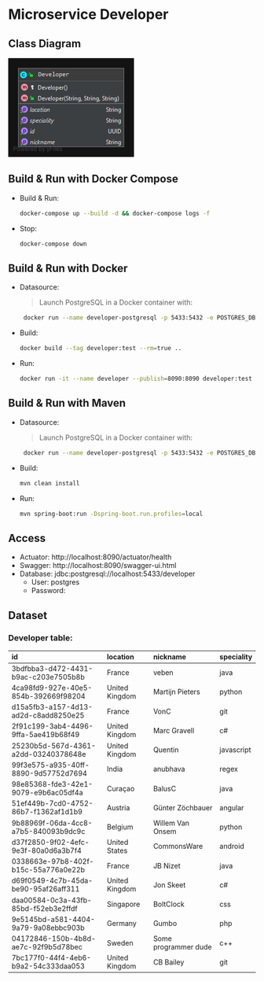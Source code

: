 # Microservice Developer

## Class Diagram

![](img/class-diagram.png)

## Build & Run with Docker Compose

- Build & Run:
  ```sh
  docker-compose up --build -d && docker-compose logs -f
  ```
- Stop:
  ```sh
  docker-compose down
  ```

## Build & Run with Docker

- Datasource:
  > Launch PostgreSQL in a Docker container with:
  ```sh
   docker run --name developer-postgresql -p 5433:5432 -e POSTGRES_DB=developer postgres:11.5-alpine
  ```
- Build:
  ```sh
  docker build --tag developer:test --rm=true ..
  ```
- Run:
  ```sh
  docker run -it --name developer --publish=8090:8090 developer:test
  ```

## Build & Run with Maven

- Datasource:
  > Launch PostgreSQL in a Docker container with:
  ```sh
   docker run --name developer-postgresql -p 5433:5432 -e POSTGRES_DB=developer postgres:11.5-alpine
  ```
- Build:
  ```sh
  mvn clean install
  ```
- Run:
  ```sh
  mvn spring-boot:run -Dspring-boot.run.profiles=local
  ```

## Access

- Actuator: http://localhost:8090/actuator/health
- Swagger: http://localhost:8090/swagger-ui.html
- Database: jdbc:postgresql://localhost:5433/developer
  - User: postgres
  - Password:

## Dataset

### Developer table:

| id                                   | location       | nickname             | speciality |
| :----------------------------------- | :------------- | :------------------- | :--------- |
| 3bdfbba3-d472-4431-b9ac-c203e7505b8b | France         | veben                | java       |
| 4ca98fd9-927e-40e5-854b-392669f98204 | United Kingdom | Martijn Pieters      | python     |
| d15a5fb3-a157-4d13-ad2d-c8add8250e25 | France         | VonC                 | git        |
| 2f91c199-3ab4-4496-9ffa-5ae419b68f49 | United Kingdom | Marc Gravell         | c#         |
| 25230b5d-567d-4361-a2dd-03240378648e | United Kingdom | Quentin              | javascript |
| 99f3e575-a935-40ff-8890-9d57752d7694 | India          | anubhava             | regex      |
| 98e85368-fde3-42e1-9079-e9b6ac05df4a | Curaçao        | BalusC               | java       |
| 51ef449b-7cd0-4752-86b7-f1362af1d1b9 | Austria        | Günter Zöchbauer     | angular    |
| 9b88969f-06da-4cc8-a7b5-840093b9dc9c | Belgium        | Willem Van Onsem     | python     |
| d37f2850-9f02-4efc-9e3f-80a0d6a3b7f4 | United States  | CommonsWare          | android    |
| 0338663e-97b8-402f-b15c-55a776a0e22b | France         | JB Nizet             | java       |
| d69f0549-4c7b-45da-be90-95af26aff311 | United Kingdom | Jon Skeet            | c#         |
| daa00584-0c3a-43fb-85bd-f52eb3e2ffdf | Singapore      | BoltClock            | css        |
| 9e5145bd-a581-4404-9a79-9a08ebbc903b | Germany        | Gumbo                | php        |
| 04172846-150b-4b8d-ae7c-92f9b5d78bec | Sweden         | Some programmer dude | c++        |
| 7bc177f0-44f4-4eb6-b9a2-54c333daa053 | United Kingdom | CB Bailey            | git        |
